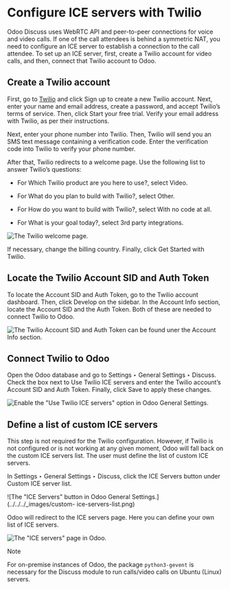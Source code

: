 # Configure ICE servers with Twilio

Odoo Discuss uses WebRTC API and peer-to-peer connections for voice and video
calls. If one of the call attendees is behind a symmetric NAT, you need to
configure an ICE server to establish a connection to the call attendee. To set
up an ICE server, first, create a Twilio account for video calls, and then,
connect that Twilio account to Odoo.

## Create a Twilio account

First, go to [Twilio](https://www.twilio.com) and click Sign up to create a
new Twilio account. Next, enter your name and email address, create a
password, and accept Twilio’s terms of service. Then, click Start your free
trial. Verify your email address with Twilio, as per their instructions.

Next, enter your phone number into Twilio. Then, Twilio will send you an SMS
text message containing a verification code. Enter the verification code into
Twilio to verify your phone number.

After that, Twilio redirects to a welcome page. Use the following list to
answer Twilio’s questions:

  * For Which Twilio product are you here to use?, select Video.

  * For What do you plan to build with Twilio?, select Other.

  * For How do you want to build with Twilio?, select With no code at all.

  * For What is your goal today?, select 3rd party integrations.

![The Twilio welcome page.](../../../_images/twilio-welcome.png)

If necessary, change the billing country. Finally, click Get Started with
Twilio.

## Locate the Twilio Account SID and Auth Token

To locate the Account SID and Auth Token, go to the Twilio account dashboard.
Then, click Develop on the sidebar. In the Account Info section, locate the
Account SID and the Auth Token. Both of these are needed to connect Twilio to
Odoo.

![The Twilio Account SID and Auth Token can be found uner the Account Info
section.](../../../_images/twilio-acct-info.png)

## Connect Twilio to Odoo

Open the Odoo database and go to Settings ‣ General Settings ‣ Discuss. Check
the box next to Use Twilio ICE servers and enter the Twilio account’s Account
SID and Auth Token. Finally, click Save to apply these changes.

![Enable the "Use Twilio ICE servers" option in Odoo General
Settings.](../../../_images/connect-twilio-to-odoo.png)

## Define a list of custom ICE servers

This step is not required for the Twilio configuration. However, if Twilio is
not configured or is not working at any given moment, Odoo will fall back on
the custom ICE servers list. The user must define the list of custom ICE
servers.

In Settings ‣ General Settings ‣ Discuss, click the ICE Servers button under
Custom ICE server list.

![The "ICE Servers" button in Odoo General Settings.](../../../_images/custom-
ice-servers-list.png)

Odoo will redirect to the ICE servers page. Here you can define your own list
of ICE servers.

![The "ICE servers" page in Odoo.](../../../_images/ice-servers-page.png)

Note

For on-premise instances of Odoo, the package `python3-gevent` is necessary
for the Discuss module to run calls/video calls on Ubuntu (Linux) servers.

